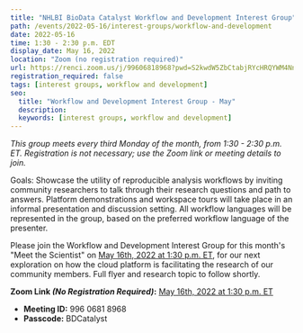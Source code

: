 ```yaml
---
title: "NHLBI BioData Catalyst Workflow and Development Interest Group"
path: /events/2022-05-16/interest-groups/workflow-and-development
date: 2022-05-16
time: 1:30 - 2:30 p.m. EDT
display_date: May 16, 2022
location: "Zoom (no registration required)"
url: https://renci.zoom.us/j/99606818968?pwd=S2kwdW5ZbCtabjRYcHRQYWM4NnZkUT09
registration_required: false
tags: [interest groups, workflow and development]
seo:
  title: "Workflow and Development Interest Group - May"
  description:
  keywords: [interest groups, workflow and development]
---
```


*This group meets every third Monday of the month, from 1:30 - 2:30 p.m. ET. Registration is not necessary; use the Zoom link or meeting details to join.*

Goals: Showcase the utility of reproducible analysis workflows by inviting community researchers to talk through their research questions and path to answers. Platform demonstrations and workspace tours will take place in an informal presentation and discussion setting. All workflow languages will be represented in the group, based on the preferred workflow language of the presenter.

Please join the Workflow and Development Interest Group for this month's "Meet the Scientist" on [May 16th, 2022 at 1:30 p.m. ET](https://renci.zoom.us/j/99606818968?pwd=S2kwdW5ZbCtabjRYcHRQYWM4NnZkUT09), for our next exploration on how the cloud platform is facilitating the research of our community members. Full flyer and research topic to follow shortly.

**Zoom Link *(No Registration Required)*:** [May 16th, 2022 at 1:30 p.m. ET](https://renci.zoom.us/j/99606818968?pwd=S2kwdW5ZbCtabjRYcHRQYWM4NnZkUT09)  
- **Meeting ID:** 996 0681 8968
- **Passcode:** BDCatalyst